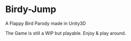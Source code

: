 # Birdy-Jump
A Flappy Bird Parody made in Unity3D


The Game is still a WIP but playable. Enjoy & play around.
